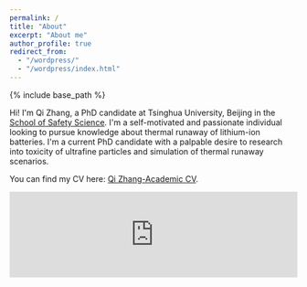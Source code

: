 ```yaml
---
permalink: /
title: "About"
excerpt: "About me"
author_profile: true
redirect_from: 
  - "/wordpress/"
  - "/wordpress/index.html"
---
```


{% include base_path %}

Hi! I'm Qi Zhang, a PhD candidate at Tsinghua University, Beijing in the [School of Safety Science](https://www.ssafs.tsinghua.edu.cn/index.htm). I'm a self-motivated and passionate individual looking to pursue knowledge about thermal runaway of lithium-ion batteries. I'm a current PhD candidate with a palpable desire to research into toxicity of ultrafine particles and simulation of thermal runaway scenarios.

You can find my CV here: [Qi Zhang-Academic CV](../assets/cv-zq-v2.pdf).

<embed src="https://zekkiec.github.io/assets/cv-zq-v2.pdf" type="application/pdf" width="100%" />
